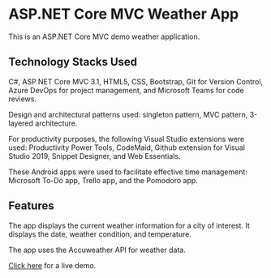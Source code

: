 # ASP.NET Core MVC Weather App

This is an ASP.NET Core MVC demo weather application.

## Technology Stacks Used

C#, ASP.NET Core MVC 3.1, HTML5, CSS, Bootstrap, Git for Version Control, Azure DevOps for project management, and Microsoft Teams for code reviews.

Design and architectural patterns used: singleton pattern, MVC pattern, 3-layered architecture.

For productivity purposes, the following Visual Studio extensions were used: Productivity Power Tools, CodeMaid, Github extension for Visual Studio 2019, Snippet Designer, and Web Essentials. 

These Android apps were used to facilitate effective time management: Microsoft To-Do app, Trello app, and the Pomodoro app.

## Features

The app displays the current weather information for a city of interest. It displays the date, weather condition, and temperature.

The app uses the Accuweather API for weather data. 

[Click here](https://weatherapp.rajnarayanan.com) for a live demo.
